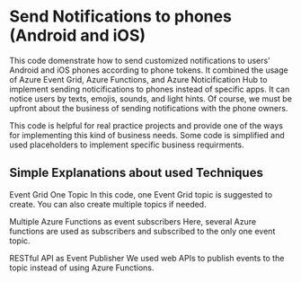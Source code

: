 # Send Notifications to phones (Android and iOS)
This code domenstrate how to send customized notifications to users' Android and iOS phones according to phone tokens. It combined the usage of Azure Event Grid, Azure Functions, and Azure Noticification Hub to implement sending noticifications to phones instead of specific apps. It can notice users by texts, emojis, sounds, and light hints. Of course, we must be upfront about the business of sending notifications with the phone owners.

This code is helpful for real practice projects and provide one of the ways for implementing this kind of business needs. Some code is simplified and used placeholders to implement specific business requirments.

## Simple Explanations about used Techniques
Event Grid One Topic
In this code, one Event Grid topic is suggested to create. You can also create multiple topics if needed.

Multiple Azure Functions as event subscribers
Here, several Azure functions are used as subscribers and subscribed to the only one event topic.

RESTful API as Event Publisher
We used web APIs to publish events to the topic instead of using Azure Functions.
